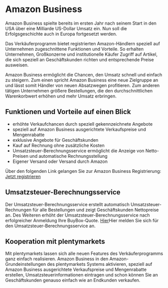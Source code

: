 
# Amazon Business


<div class="container-toc"></div>

Amazon Business spielte bereits im ersten Jahr nach seinem Start in den USA über eine Milliarde US-Dollar Umsatz ein. Nun soll die Erfolgsgeschichte auch in Europa fortgesetzt werden.


Das Verkäuferprogramm bietet registrierten Amazon-Händlern speziell auf Unternehmen zugeschnittene Funktionen und Vorteile. So erhalten Unternehmen, Großkonzerne und institutionelle Käufer Zugriff auf Artikel, die sich speziell an Geschäftskunden richten und entsprechende Preise ausweisen.


Amazon Business ermöglicht die Chancen, den Umsatz schnell und einfach zu steigern. Zum einen spricht Amazon Business eine neue Zielgruppe an und lässt somit Händler von neuen Absatzwegen profitieren. Zum anderen tätigen Unternehmen größere Bestellungen, die den durchschnittlichen Warenkorbwert erhöhen und mehr Umsatz erbringen.


## Funktionen und Vorteile auf einen Blick

<ul><li>erhöhte Verkaufchancen durch speziell gekennzeichnete Angebote</li>
<li>speziell auf Amazon Business ausgerichtete Verkaufspreise und Mengenrabatte</li>
<li>exklusive Angebote für Geschäftskunden</li>
<li>Kauf auf Rechnung ohne zusätzliche Kosten</li>
<li>Umsatzsteuer-Berechnungsservice ermöglicht die Anzeige von Netto-Preisen und automatische Rechnungsstellung</li>
<li>Eigener Versand oder Versand durch Amazon</li></ul>

Über den folgenden Link gelangen Sie zur Amazon Business Registrierung: [Jetzt registrieren](https://services.amazon.de/programme/b2b-verkaufen/merkmale-und-vorteile.html)

## Umsatzsteuer-Berechnungsservice

Der Umsatzsteuer-Berechnungsservice erstellt automatisch Umsatzsteuer-Rechnungen für alle Bestellungen und zeigt Geschäftskunden Nettopreise an. Des Weiteren erhöht der Umsatzsteuer-Berechnungsservice nach erfolgreicher Anmeldung Ihre BuyBox-Quote. [Hier](https://sellercentral-europe.amazon.com/tax/registrations?context=enrollment&ref=xx_b2b_tcsfaqs_tcsenrol&)Hier melden Sie sich für den Umsatzsteuer-Berechnungsservice an.

## Kooperation mit plentymarkets

Mit plentymarkets lassen sich alle neuen Features des Verkäuferprogramms ganz einfach realisieren. Amazon Business in den Amazon-Grundeinstellungen des plentymarkets Systems aktivieren, speziell auf Amazon Business ausgerichtete Verkaufspreise und Mengenrabatte erstellen, Umsatzsteuerinformationen eintragen und schon können Sie an Geschäftskunden genauso einfach wie an Endkunden verkaufen.
	
